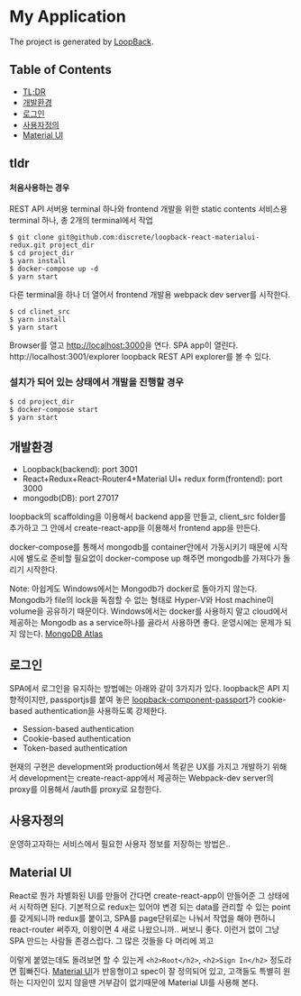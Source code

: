 # My Application

The project is generated by [LoopBack](http://loopback.io).

## Table of Contents

- [TL;DR](#tldr)
- [개발환경](#개발환경)
- [로그인](#로그인)
- [사용자정의](#사용자정의)
- [Material UI](#Material-UI)

## tldr

#### 처음사용하는 경우

REST API 서버용 terminal 하나와 frontend 개발을 위한 static contents 서비스용 terminal 하나, 총 2개의 terminal에서 작업

```
$ git clone git@github.com:discrete/loopback-react-materialui-redux.git project_dir
$ cd project_dir
$ yarn install
$ docker-compose up -d
$ yarn start
```
다른 terminal을 하나 더 열어서 frontend 개발용 webpack dev server를 시작한다.
```
$ cd clinet_src
$ yarn install
$ yarn start
```

Browser를 열고 [http://localhost:3000](http://localhost:3000)을 연다. SPA app이 열린다.
http://localhost:3001/explorer loopback REST API explorer를 볼 수 있다.

### 설치가 되어 있는 상태에서 개발을 진행할 경우
```
$ cd project_dir
$ docker-compose start
$ yarn start
```

## 개발환경

* Loopback(backend): port 3001
* React+Redux+React-Router4+Material UI+ redux form(frontend): port 3000
* mongodb(DB): port 27017

loopback의 scaffolding을 이용해서 backend app을 만들고, client_src folder를 추가하고 그 안에서 create-react-app을 이용해서 frontend app을 만든다.

docker-compose를 통해서 mongodb를 container안에서 가동시키기 때문에 시작시에 별도로 준비할 필요없이 docker-compose up 해주면 mongodb를 가져다가 돌리기 시작한다.

Note: 아쉽게도 Windows에서는 Mongodb가 docker로 돌아가지 않는다. Mongodb가 file의 lock을 독점할 수 없는 형태로 Hyper-V와 Host machine이 volume을 공유하기 때문이다. Windows에서는 docker를 사용하지 말고 cloud에서 제공하는 Mongodb as a service하나를 골라서 사용하면 좋다. 운영시에는 문제가 되지 않는다. [MongoDB Atlas](#https://cloud.mongodb.com)


## 로그인

SPA에서 로그인을 유지하는 방법에는 아래와 같이 3가지가 있다.
loopback은 API 지향적이지만, passportjs를 붙여 놓은 [loopback-component-passport](https://loopback.io/doc/en/lb3/Third-party-login-using-Passport.html)가 cookie-based authentication을 사용하도록 강제한다.

* Session-based authentication
* Cookie-based authentication
* Token-based authentication

현재의 구현은 development와 production에서 똑같은 UX를 가지고 개발하기 위해서 development는 create-react-app에서 제공하는 Webpack-dev server의 proxy를 이용해서 /auth를 proxy로 요청한다.

## 사용자정의

운영하고자하는 서비스에서 필요한 사용자 정보를 저장하는 방법은..

## Material UI

React로 뭔가 차별화된 UI를 만들어 간다면 create-react-app이 만들어준 그 상태에서 시작하면 된다. 기본적으로 redux는 있어야 변경 되는 data를 관리할 수 있는 point를 갖게되니까 redux를 붙이고, SPA를 page단위로는 나눠서 작업을 해야 편하니 react-router 써주자, 이왕이면 4 새로 나왔으니까.. 써보니 좋다. 이런거 없이 그냥 SPA 만드는 사람들 존경스럽다. 그 많은 것들을 다 머리에 꾀고

이렇게 붙였는데도 돌려보면 할 수 있는게 `<h2>Root</h2>`, `<h2>Sign In</h2>` 정도라면 힘빠진다. [Material UI](https://material.io/)가 반응형이고 spec이 잘 정의되어 있고, 고객들도 특별히 원하는 디자인이 있지 않을땐 거부감이 없기때문에 Material UI를 사용해 본다.

